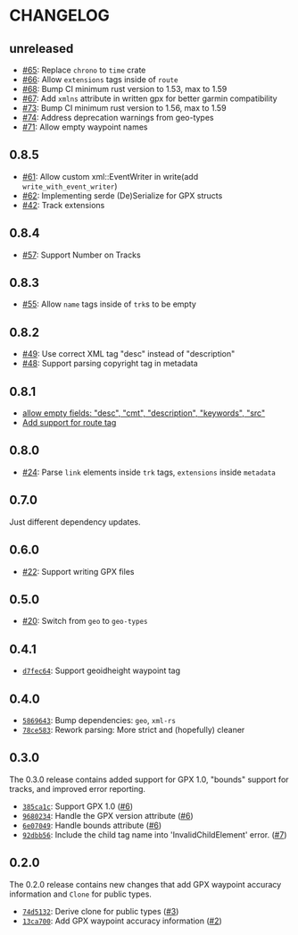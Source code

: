 # CHANGELOG

## unreleased

- [#65](https://github.com/georust/gpx/pull/65): Replace `chrono` to `time` crate
- [#66](https://github.com/georust/gpx/pull/66): Allow `extensions` tags inside of `route`
- [#68](https://github.com/georust/gpx/pull/68): Bump CI minimum rust version to 1.53, max to 1.59
- [#67](https://github.com/georust/gpx/pull/67): Add `xmlns` attribute in written gpx for better garmin compatibility
- [#73](https://github.com/georust/gpx/pull/68): Bump CI minimum rust version to 1.56, max to 1.59
- [#74](https://github.com/georust/gpx/pull/74): Address deprecation warnings from geo-types
- [#71](https://github.com/georust/gpx/pull/71): Allow empty waypoint names

## 0.8.5

- [#61](https://github.com/georust/gpx/pull/61): Allow custom xml::EventWriter in write(add `write_with_event_writer`)
- [#62](https://github.com/georust/gpx/pull/62): Implementing serde (De)Serialize for GPX structs
- [#42](https://github.com/georust/gpx/pull/62): Track extensions

## 0.8.4

- [#57](https://github.com/georust/gpx/pull/57): Support Number on Tracks

## 0.8.3

- [#55](https://github.com/georust/gpx/pull/55): Allow `name` tags inside of `trk`s to be empty

## 0.8.2

- [#49](https://github.com/georust/gpx/pull/49): Use correct XML tag "desc" instead of "description"
- [#48](https://github.com/georust/gpx/pull/48): Support parsing copyright tag in metadata

## 0.8.1

- [allow empty fields: "desc", "cmt", "description", "keywords", "src"](https://github.com/georust/gpx/pull/25)
- [Add support for route tag](https://github.com/georust/gpx/pull/26)

## 0.8.0

- [#24](https://github.com/georust/gpx/pull/24): Parse `link` elements inside `trk` tags, `extensions` inside `metadata`

## 0.7.0

Just different dependency updates.

## 0.6.0

- [#22](https://github.com/georust/gpx/pull/22): Support writing GPX files

## 0.5.0

- [#20](https://github.com/georust/gpx/pull/20): Switch from `geo` to `geo-types`

## 0.4.1

- [`d7fec64`](https://github.com/georust/gpx/commit/d7fec646469c820a299d32f8b09daa2c7f4525a3): Support geoidheight waypoint tag

## 0.4.0

- [`5869643`](https://github.com/georust/gpx/commit/5869643a4c6021882dffca37ee02d4f2ab9b8ecf): Bump dependencies: `geo`, `xml-rs`
- [`78ce583`](https://github.com/georust/gpx/commit/78ce583906920ebfd832c5b6a03ae1bc72f3fde1): Rework parsing: More strict and (hopefully) cleaner

## 0.3.0

The 0.3.0 release contains added support for GPX 1.0, "bounds" support for tracks, and improved error reporting.

- [`385ca1c`](https://github.com/georust/gpx/commit/385ca1c04c115a5bffa19d1606839f28ecffce5c): Support GPX 1.0 ([#6](https://github.com/georust/gpx/pull/6))
- [`9680234`](https://github.com/georust/gpx/commit/9680234a8f47da0c2559ed5769d0f533cffb4eab): Handle the GPX version attribute ([#6](https://github.com/georust/gpx/pull/6))
- [`6e07049`](https://github.com/georust/gpx/commit/6e07049401fbc99de0220fa796a4f5e94ab6282a): Handle bounds attribute ([#6](https://github.com/georust/gpx/pull/6))
- [`92dbb56`](https://github.com/georust/gpx/commit/92dbb56564cfd9defdc9a655d0cda84af5c3ec64): Include the child tag name into 'InvalidChildElement' error. ([#7](https://github.com/georust/gpx/pull/7))

## 0.2.0

The 0.2.0 release contains new changes that add GPX waypoint accuracy information and `Clone` for public types.

- [`74d5132`](https://github.com/georust/gpx/commit/74d5132162f206886454365c5ecfa3facffa21ce): Derive clone for public types ([#3](https://github.com/georust/gpx/pull/3))
- [`13ca700`](https://github.com/georust/gpx/commit/13ca700b8c70837f2656e0e6fbf4c03650f0ac23): Add GPX waypoint accuracy information ([#2](https://github.com/georust/gpx/pull/2))
